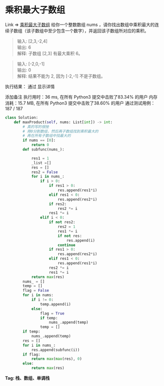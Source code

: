 # 乘积最大子数组

Link => [乘积最大子数组](https://leetcode-cn.com/problems/maximum-product-subarray/)
给你一个整数数组 nums ，请你找出数组中乘积最大的连续子数组（该子数组中至少包含一个数字），并返回该子数组所对应的乘积。

>输入: [2,3,-2,4]<br />
>输出: 6<br />
>解释: 子数组 [2,3] 有最大乘积 6。<br />

>输入: [-2,0,-1]<br />
>输出: 0<br />
>解释: 结果不能为 2, 因为 [-2,-1] 不是子数组。<br />

执行结果：
通过
显示详情

添加备注
执行用时：36 ms, 在所有 Python3 提交中击败了83.34% 的用户
内存消耗：15.7 MB, 在所有 Python3 提交中击败了38.60% 的用户
通过测试用例：187 / 187

```python
class Solution:
    def maxProduct(self, nums: List[int]) -> int:
        # 真的写的很挫
        # 用0分割数组，然后再子数组找到乘积最大的
        # 再在所有子数组中找最大的
        if nums == [0]:
            return 0
        def subfunc(nums_):

            res1 = 1
            _list =[]
            res = []
            res2 = False
            for i in nums_:
                if i > 0:
                    if res1 > 0:
                        res.append(res1*i)
                    elif res1 < 0:
                        res.append(res2*i)
                    if res2:
                        res2 *= i
                    res1 *= i
                elif i < 0:
                    if not res2:
                        res2 = 1
                        res1 *= i
                        if not res:
                            res.append(i)
                        continue
                    if res1 > 0:
                        res.append(res2*i)
                    elif res1 < 0:
                        res.append(res1*i)
                    res2 *= i
                    res1 *= i
            return max(res)
        nums_ = []
        temp = []
        flag = False
        for i in nums:
            if i != 0:
                temp.append(i)
            else:
                flag = True
                if temp:
                    nums_.append(temp)
                temp = []
        if temp:
            nums_.append(temp)
        res = []
        for i in nums_:
            res.append(subfunc(i))
        if flag:
            return max(max(res), 0)
        else:
            return max(res)

```
**Tag: 栈、数组、单调栈**
